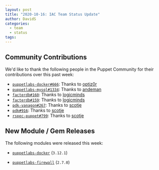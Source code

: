 ```yaml
---
layout: post
title: "2020-10-16: IAC Team Status Update"
author: DavidS
categories:
  - team
  - status
tags:
---
```


## Community Contributions

We'd like to thank the following people in the Puppet Community for their contributions over this past week:

- [`puppetlabs-docker#666`][puppetlabs-docker-pr-666]: Thanks to [optiz0r][optiz0r]
- [`puppetlabs-mysql#1334`][puppetlabs-mysql-pr-1334]: Thanks to [andeman][andeman]
- [`facterdb#160`][facterdb-pr-160]: Thanks to [logicminds][logicminds]
- [`facterdb#159`][facterdb-pr-159]: Thanks to [logicminds][logicminds]
- [`pdk-vanagon#267`][pdk-vanagon-pr-267]: Thanks to [scotje][scotje]
- [`pdk#916`][pdk-pr-916]: Thanks to [scotje][scotje]
- [`rspec-puppet#799`][rspec-puppet-pr-799]: Thanks to [scotje][scotje]

## New Module / Gem Releases

The following modules were released this week:

- [`puppetlabs-docker`][puppetlabs-docker] (`3.12.1`)
- [`puppetlabs-firewall`][puppetlabs-firewall] (`2.7.0`)

  [puppetlabs-docker]: https://github.com/puppetlabs/puppetlabs-docker
  [puppetlabs-firewall]: http://github.com/puppetlabs/puppetlabs-firewall
  [puppetlabs-docker-pr-666]: https://github.com/puppetlabs/puppetlabs-docker/pull/666
  [optiz0r]: https://github.com/optiz0r
  [puppetlabs-mysql-pr-1334]: https://github.com/puppetlabs/puppetlabs-mysql/pull/1334
  [andeman]: https://github.com/andeman
  [facterdb-pr-160]: https://github.com/camptocamp/facterdb/pull/160
  [logicminds]: https://github.com/logicminds
  [facterdb-pr-159]: https://github.com/camptocamp/facterdb/pull/159
  [iac-pr-123]: https://github.com/puppetlabs/iac/pull/123
  [pdk-vanagon-pr-267]: https://github.com/puppetlabs/pdk-vanagon/pull/267
  [scotje]: https://github.com/scotje
  [pdk-pr-916]: https://github.com/puppetlabs/pdk/pull/916
  [rspec-puppet-pr-799]: https://github.com/rodjek/rspec-puppet/pull/799
